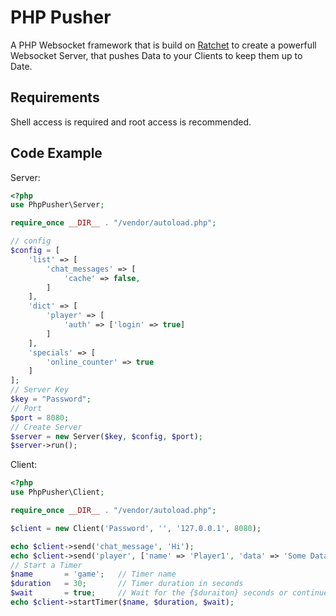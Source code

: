 # PHP Pusher

A PHP Websocket framework that is build on [Ratchet](http://socketo.me/) to create a powerfull Websocket Server,
that pushes Data to your Clients to keep them up to Date.

## Requirements

Shell access is required and root access is recommended.

## Code Example

Server:

```php
<?php
use PhpPusher\Server;

require_once __DIR__ . "/vendor/autoload.php";

// config
$config = [
    'list' => [
        'chat_messages' => [
            'cache' => false,
        ]
    ],
    'dict' => [
        'player' => [
            'auth' => ['login' => true]
        ]
    ],
    'specials' => [
        'online_counter' => true
    ]
];
// Server Key
$key = "Password";
// Port
$port = 8080;
// Create Server
$server = new Server($key, $config, $port);
$server->run();
```

Client:

```php
<?php
use PhpPusher\Client;

require_once __DIR__ . "/vendor/autoload.php";

$client = new Client('Password', '', '127.0.0.1', 8080);

echo $client->send('chat_message', 'Hi');
echo $client->send('player', ['name' => 'Player1', 'data' => 'Some Data.']);
// Start a Timer
$name       = 'game';   // Timer name
$duration   = 30;       // Timer duration in seconds
$wait       = true;     // Wait for the {$duraiton} seconds or continue now
echo $client->startTimer($name, $duration, $wait);
```

